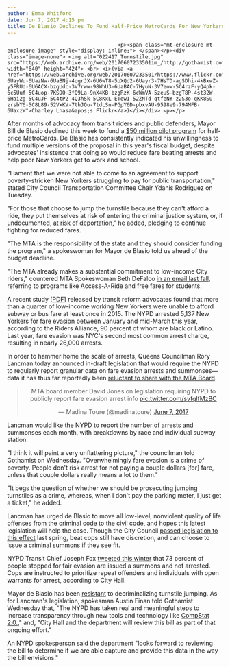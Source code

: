 ```yaml
---
author: Emma Whitford
date: Jun 7, 2017 4:15 pm
title: De Blasio Declines To Fund Half-Price MetroCards For New Yorkers Living In Poverty
---
```


	
										<p><span class="mt-enclosure mt-enclosure-image" style="display: inline;"> </span></p><div class="image-none"> <img alt="022417_Turnstile.jpg" src="https://web.archive.org/web/20170607233501im_/http://gothamist.com/attachments/nyc_ewhitford/022417_Turnstile.jpg" width="640" height="424"> <br> <i>(via <a href="https://web.archive.org/web/20170607233501/https://www.flickr.com/photos/charleylhasa/31306104223/in/photolist-6UayWu-6UazNw-6UaBNj-4qgrJX-6U6wT8-5oXQd2-6Uayr3-7HsTD-agSDhi-4kBxwZ-y5FRUd-6U6ACX-bzgUdc-3V7rww-98WhU3-6UaBAC-7HyuN-3V7eow-5C4rzF-yQ4pk-6c5Uuf-5C4uop-7KS9Q-3fQ9La-9nX4KB-bzgRzK-6cWmVA-5zeuS-bzgT8P-4st32W-6Hai2g-5C4uJF-5C4tP2-4Q3hSk-5C8KxL-ETqw1-52ZNTd-qtfeNY-z2S3o-qKK8Su-zrsbY6-5C8L89-52VxKV-7thJQu-7tdLSn-PGpY6D-pbxvAU-9598e9-794MFB-6UaxzW">Charley Lhasa&apos;s Flickr</a>)</i></div> <p></p>

<p>After months of advocacy from transit riders and public defenders, Mayor Bill de Blasio declined this week to fund a <a href="https://web.archive.org/web/20170607233501/http://gothamist.com/2017/04/25/half_price_metrocards.php">$50 million pilot program</a> for half-price MetroCards. De Blasio has consistently indicated his unwillingness to fund multiple versions of the proposal in this year&apos;s fiscal budget, despite advocates&apos; insistence that doing so would reduce fare beating arrests and help poor New Yorkers get to work and school. </p>

<p>&quot;I lament that we were not able to come to an agreement to support poverty-stricken New Yorkers struggling to pay for public transportation,&quot; stated City Council Transportation Committee Chair Ydanis Rodriguez on Tuesday. </p>

<p>&quot;For those that choose to jump the turnstile because they can&apos;t afford a ride, they put themselves at risk of entering the criminal justice system, or, if undocumented, <a href="https://web.archive.org/web/20170607233501/http://gothamist.com/2017/02/25/nypd_turnstile_jumping_deportation.php">at risk of deportation</a>,&quot; he added, pledging to continue fighting for reduced fares. </p>

<p>&quot;The MTA is the responsibility of the state and they should consider funding the program,&quot; a spokeswoman for Mayor de Blasio told us ahead of the budget deadline. </p>

<p>&quot;The MTA already makes a substantial commitment to low-income City riders,&quot; countered MTA Spokeswoman Beth DeFalco <a href="https://web.archive.org/web/20170607233501/http://gothamist.com/2016/11/29/metrocard_reduced_fare.php">in an email last fall</a>, referring to programs like Access-A-Ride and free fares for students. </p>

<p>A recent study [<a href="https://web.archive.org/web/20170607233501/http://b.3cdn.net/nycss/7169ea001b71493ce9_lvm6b2ptw.pdf">PDF</a>] released by transit reform advocates found that more than a quarter of low-income working New Yorkers were unable to afford subway or bus fare at least once in 2015. The NYPD arrested 5,137 New Yorkers for fare evasion between January and mid-March this year, according to the Riders Alliance, 90 percent of whom are black or Latino. Last year, fare evasion was NYC&apos;s second most common arrest charge, resulting in nearly 26,000 arrests.</p>

<p>In order to hammer home the scale of arrests, Queens Councilman Rory Lancman today announced in-draft legislation that would require the NYPD to regularly report granular data on fare evasion arrests and summonses&#x2014;data it has thus far reportedly been <a href="https://web.archive.org/web/20170607233501/https://www.dnainfo.com/new-york/20170522/financial-district/mta-subway-fair-fares-swipe-it-forward-police-nypd">reluctant to share with the MTA Board</a>. </p>

<center><blockquote class="twitter-tweet" data-lang="en"><p lang="en" dir="ltr">MTA board member David Jones on legislation requiring NYPD to publicly report fare evasion arrest info <a href="https://web.archive.org/web/20170607233501/https://t.co/svfqlfMzBC">pic.twitter.com/svfqlfMzBC</a></p>&#x2014; Madina Toure (@madinatoure) <a href="https://web.archive.org/web/20170607233501/https://twitter.com/madinatoure/status/872525032647479296">June 7, 2017</a></blockquote>
<script async src="//web.archive.org/web/20170607233501js_/http://platform.twitter.com/widgets.js" charset="utf-8"></script></center>

<p>Lancman would like the NYPD to report the number of arrests and summonses each month, with breakdowns by race and individual subway station. </p>

<p>&quot;I think it will paint a very unflattering picture,&quot; the councilman told Gothamist on Wednesday. &quot;Overwhelmingly fare evasion is a crime of poverty. People don&apos;t risk arrest for not paying a couple dollars [for] fare, unless that couple dollars really means a lot to them.&quot; </p>

<p>&quot;It begs the question of whether we should be prosecuting jumping turnstiles as a crime, whereas, when I don&apos;t pay the parking meter, I just get a ticket,&quot; he added. </p>

<p>Lancman has urged de Blasio to move all low-level, nonviolent quality of life offenses from the criminal code to the civil code, and hopes this latest legislation will help the case. Though the City Council <a href="https://web.archive.org/web/20170607233501/http://gothamist.com/2016/05/25/nyc_decriminalized_low_level_offenses.php">passed legislation to this effect</a> last spring, beat cops still have discretion, and can choose to issue a criminal summons if they see fit. </p>

<p>NYPD Transit Chief Joseph Fox <a href="https://web.archive.org/web/20170607233501/https://twitter.com/NYPDTransit/status/834084696166367233">tweeted this winter</a> that 73 percent of people stopped for fair evasion are issued a summons and not arrested. Cops are instructed to prioritize repeat offenders and individuals with open warrants for arrest, according to City Hall. </p>

<p>Mayor de Blasio has been <a href="https://web.archive.org/web/20170607233501/http://gothamist.com/2017/01/27/sanctuary_city_nyc_trump.php">resistant</a> to decriminalizing turnstile jumping. As for Lancman&apos;s legislation, spokesman Austin Finan told Gothamist Wednesday that, &quot;The NYPD has taken real and meaningful steps to increase transparency through new tools and technology like <a href="https://web.archive.org/web/20170607233501/http://gothamist.com/2016/02/23/compstat_2_nypd_crime_map.php">CompStat 2.0.</a>,&quot; and, &quot;City Hall and the department will review this bill as part of that ongoing effort.&quot; </p>

<p>An NYPD spokesperson said the department &quot;looks forward to reviewing the bill to determine if we are able capture and provide this data in the way the bill envisions.&quot;</p>					
										
									
				